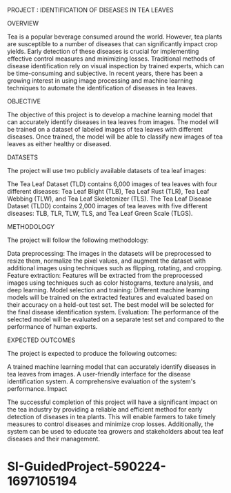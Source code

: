 PROJECT : IDENTIFICATION OF DISEASES IN TEA LEAVES

OVERVIEW

Tea is a popular beverage consumed around the world. However, tea plants are susceptible to a number of diseases that can significantly impact crop yields. Early detection of these diseases is crucial for implementing effective control measures and minimizing losses. Traditional methods of disease identification rely on visual inspection by trained experts, which can be time-consuming and subjective. In recent years, there has been a growing interest in using image processing and machine learning techniques to automate the identification of diseases in tea leaves.

OBJECTIVE

The objective of this project is to develop a machine learning model that can accurately identify diseases in tea leaves from images. The model will be trained on a dataset of labeled images of tea leaves with different diseases. Once trained, the model will be able to classify new images of tea leaves as either healthy or diseased.

DATASETS

The project will use two publicly available datasets of tea leaf images:

The Tea Leaf Dataset (TLD) contains 6,000 images of tea leaves with four different diseases: Tea Leaf Blight (TLB), Tea Leaf Rust (TLR), Tea Leaf Webbing (TLW), and Tea Leaf Skeletonizer (TLS). The Tea Leaf Disease Dataset (TLDD) contains 2,000 images of tea leaves with five different diseases: TLB, TLR, TLW, TLS, and Tea Leaf Green Scale (TLGS).

METHODOLOGY

The project will follow the following methodology:

Data preprocessing: The images in the datasets will be preprocessed to resize them, normalize the pixel values, and augment the dataset with additional images using techniques such as flipping, rotating, and cropping. Feature extraction: Features will be extracted from the preprocessed images using techniques such as color histograms, texture analysis, and deep learning. Model selection and training: Different machine learning models will be trained on the extracted features and evaluated based on their accuracy on a held-out test set. The best model will be selected for the final disease identification system. Evaluation: The performance of the selected model will be evaluated on a separate test set and compared to the performance of human experts.

EXPECTED OUTCOMES

The project is expected to produce the following outcomes:

A trained machine learning model that can accurately identify diseases in tea leaves from images. A user-friendly interface for the disease identification system. A comprehensive evaluation of the system's performance. Impact

The successful completion of this project will have a significant impact on the tea industry by providing a reliable and efficient method for early detection of diseases in tea plants. This will enable farmers to take timely measures to control diseases and minimize crop losses. Additionally, the system can be used to educate tea growers and stakeholders about tea leaf diseases and their management.
# SI-GuidedProject-590224-1697105194
